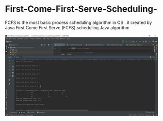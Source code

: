 # First-Come-First-Serve-Scheduling-
FCFS is the most basic process scheduling algorithm in OS . it created by Java 
First Come First Serve (FCFS) scheduling Java algorithm

<img src = "https://github.com/dilujan/First-Come-First-Serve-Scheduling-/blob/master/Output%20picture/ex1.JPG">
